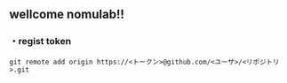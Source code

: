 ## wellcome nomulab!!

### ・regist token
``git remote add origin https://<トークン>@github.com/<ユーザ>/<リポジトリ>.git ``
